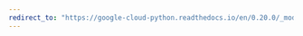 ```yaml
---
redirect_to: "https://google-cloud-python.readthedocs.io/en/0.20.0/_modules/google/cloud/bigquery/_helpers.html"
---
```

